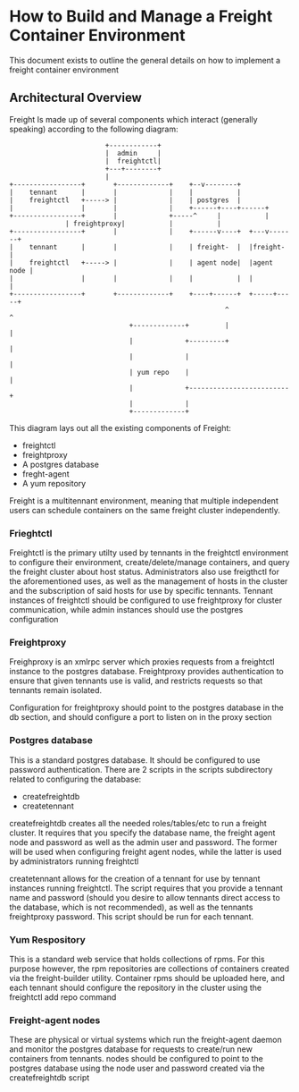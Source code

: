 # How to Build and Manage a Freight Container Environment

This document exists to outline the general details on how to implement a freight container environment


## Architectural Overview
Freight Is made up of several components which interact (generally speaking)
according to the following diagram:

						    +------------+               
						    |  admin     |               
						    |  freightctl|               
						    +---+--------+               
							|                        
	+-----------------+       +-------------+    +--v--------+               
	|    tennant      |       |             |    |           |               
	|    freightctl   +-----> |             |    | postgres  |               
	|                 |       |             |    +------+----+------+        
	+-----------------+       |             +-----^     |           |        
				  | freightproxy|           |           |        
	+-----------------+       |             |    +------v----+  +---v-------+
	|    tennant      |       |             |    | freight-  |  |freight-   |
	|    freightctl   +-----> |             |    | agent node|  |agent node |
	|                 |       |             |    |           |  |           |
	+-----------------+       +-------------+    +----+------+  +-----+-----+
                                                          ^               ^      
                                  +-------------+         |               |      
                                  |             +---------+               |      
                                  |             |                         |      
                                  | yum repo    |                         |      
                                  |             +-------------------------+      
                                  |             |                                
                                  +-------------+                                


This diagram lays out all the existing components of Freight:
* freightctl
* freightproxy
* A postgres database
* freght-agent
* A yum repository

Freight is a multitennant environment, meaning that multiple independent users
can schedule containers on the same freight cluster independently.


### Frieghtctl
Freightctl is the primary utilty used by tennants in the freightctl environment
to configure their environment, create/delete/manage containers, and query the
freight cluster about host status.  Administrators also use freigthctl for the
aforementioned uses, as well as the management of hosts in the cluster and the
subscription of said hosts for use by specific tennants.  Tennant instances of
freightctl should be configured to use freightproxy for cluster communication,
while admin instances should use the postgres configuration


### Freightproxy
Freighproxy is an xmlrpc server which proxies requests from a freightctl
instance to the postgres database.  Freightproxy provides authentication to
ensure that given tennants use is valid, and restricts requests so that tennants
remain isolated.

Configuration for freightproxy should point to the postgres database in the db
section, and should configure a port to listen on in the proxy section


### Postgres database
This is a standard postgres database.  It should be configured to use password
authentication.  There are 2 scripts in the scripts subdirectory related to
configuring the database:

* createfreightdb
* createtennant

createfreightdb creates all the needed roles/tables/etc to run a freight
cluster.  It requires that you specify the database name, the freight agent
node and password as well as the admin user and password.  The former will be
used when configuring freight agent nodes, while the latter is used by
administrators running freightctl

createtennant allows for the creation of a tennant for use by tennant instances
running freightctl.  The script requires that you provide a tennant name and
password (should you desire to allow tennants direct access to the database,
which is not recommended), as well as the tennants freightproxy password.  This
script should be run for each tennant.

### Yum Respository
This is a standard web service that holds collections of rpms.  For this purpose
however, the rpm repositories are collections of containers created via the
freight-builder utility.  Container rpms should be uploaded here, and each
tennant should configure the repository in the cluster using the freightctl add
repo command

### Freight-agent nodes
These are physical or virtual systems which run the freight-agent daemon and
monitor the postgres database for requests to create/run new containers from
tennants. nodes should be configured to point to the postgres database using the
node user and password created via the createfreightdb script

